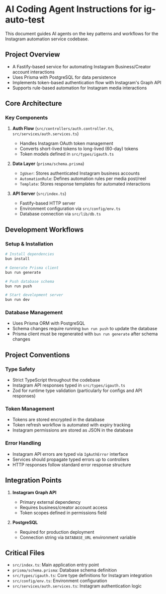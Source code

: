 # AI Coding Agent Instructions for ig-auto-test

This document guides AI agents on the key patterns and workflows for the Instagram automation service codebase.

## Project Overview
- A Fastify-based service for automating Instagram Business/Creator account interactions
- Uses Prisma with PostgreSQL for data persistence
- Implements token-based authentication flow with Instagram's Graph API
- Supports rule-based automation for Instagram media interactions

## Core Architecture

### Key Components
1. **Auth Flow** (`src/controllers/auth.controller.ts`, `src/services/auth.services.ts`)
   - Handles Instagram OAuth token management
   - Converts short-lived tokens to long-lived (60-day) tokens
   - Token models defined in `src/types/igauth.ts`

2. **Data Layer** (`prisma/schema.prisma`)
   - `IgUser`: Stores authenticated Instagram business accounts
   - `AutomationRule`: Defines automation rules per media post/reel
   - `Template`: Stores response templates for automated interactions

3. **API Server** (`src/index.ts`)
   - Fastify-based HTTP server
   - Environment configuration via `src/config/env.ts`
   - Database connection via `src/lib/db.ts`

## Development Workflows

### Setup & Installation
```bash
# Install dependencies
bun install

# Generate Prisma client
bun run generate

# Push database schema
bun run push

# Start development server
bun run dev
```

### Database Management
- Uses Prisma ORM with PostgreSQL
- Schema changes require running `bun run push` to update the database
- Prisma client must be regenerated with `bun run generate` after schema changes

## Project Conventions

### Type Safety
- Strict TypeScript throughout the codebase
- Instagram API responses typed in `src/types/igauth.ts`
- Zod for runtime type validation (particularly for configs and API responses)

### Token Management
- Tokens are stored encrypted in the database
- Token refresh workflow is automated with expiry tracking
- Instagram permissions are stored as JSON in the database

### Error Handling
- Instagram API errors are typed via `IgAuthError` interface
- Services should propagate typed errors up to controllers
- HTTP responses follow standard error response structure

## Integration Points
1. **Instagram Graph API**
   - Primary external dependency
   - Requires business/creator account access
   - Token scopes defined in permissions field

2. **PostgreSQL**
   - Required for production deployment
   - Connection string via `DATABASE_URL` environment variable

## Critical Files
- `src/index.ts`: Main application entry point
- `prisma/schema.prisma`: Database schema definition
- `src/types/igauth.ts`: Core type definitions for Instagram integration
- `src/config/env.ts`: Environment configuration
- `src/services/auth.services.ts`: Instagram authentication logic